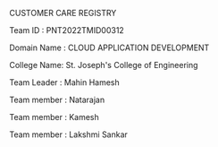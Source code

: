 CUSTOMER CARE REGISTRY

Team ID     : PNT2022TMID00312

Domain Name : CLOUD APPLICATION DEVELOPMENT

College Name: St. Joseph's College of Engineering

Team Leader : Mahin Hamesh

Team member : Natarajan

Team member : Kamesh

Team member : Lakshmi Sankar



